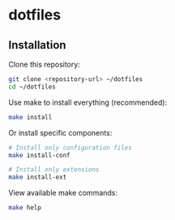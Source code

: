# dotfiles

## Installation

Clone this repository:
```bash
git clone <repository-url> ~/dotfiles
cd ~/dotfiles
```

Use make to install everything (recommended):
```bash
make install
```

Or install specific components:
```bash
# Install only configuration files
make install-conf

# Install only extensions
make install-ext
```

View available make commands:
```bash
make help
```